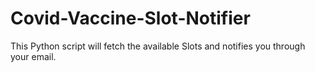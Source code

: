 # Covid-Vaccine-Slot-Notifier
This Python script will fetch the available Slots and notifies you through your email.
